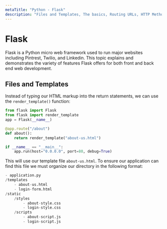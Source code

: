 ```yaml
---
metaTitle: "Python - Flask"
description: "Files and Templates, The basics, Routing URLs, HTTP Methods, Jinja Templating, The Request Object"
---
```


# Flask


Flask is a Python micro web framework used to run major websites including Pintrest, Twilio, and  Linkedin. This topic explains and demonstrates the variety of features Flask offers for both front and back end web development.



## Files and Templates


Instead of typing our HTML markup into the return statements, we can use the `render_template()` function:

```py
from flask import Flask
from flask import render_template
app = Flask(__name__)

@app.route("/about")
def about():
    return render_template("about-us.html")

if __name__ == "__main__":
    app.run(host="0.0.0.0", port=80, debug=True)

```

This will use our template file `about-us.html`. To ensure our application can find this file we must organize our directory in the following format:

```py
- application.py
/templates
    - about-us.html
    - login-form.html
/static
    /styles
        - about-style.css
        - login-style.css
    /scripts
        - about-script.js
        - login-script.js

```
